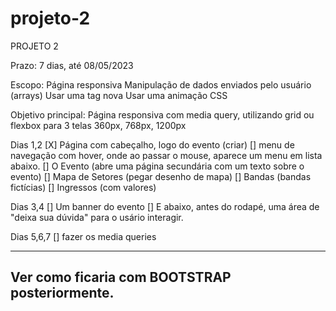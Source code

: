 # projeto-2

PROJETO 2

Prazo: 7 dias, até 08/05/2023

Escopo: 
Página responsiva 
Manipulação de dados enviados pelo usuário (arrays)
Usar uma tag nova 
Usar uma animação CSS

Objetivo principal:
Página responsiva com media query, utilizando grid ou flexbox
para 3 telas 360px, 768px, 1200px

Dias 1,2
[X] Página com cabeçalho, logo do evento (criar)
[] menu de navegação com hover, onde ao passar o mouse, aparece um menu em lista abaixo.
[] O Evento (abre uma página secundária com um texto sobre o evento)
[] Mapa de Setores (pegar desenho de mapa)
[] Bandas (bandas fictícias)
[] Ingressos (com valores)

Dias 3,4
[] Um banner do evento
[] E abaixo, antes do rodapé, uma área de "deixa sua dúvida" para o usário interagir.

Dias 5,6,7
[] fazer os media queries

--------
Ver como ficaria com BOOTSTRAP posteriormente.
--------